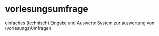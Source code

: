 # vorlesungsumfrage
einfaches (technisch) Eingabe und Auswerte System zur auswertung von (vorlesungs)Umfragen
